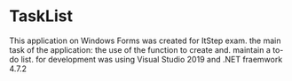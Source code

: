 # TaskList
This application on Windows Forms was created for ItStep exam.
the main task of the application: the use of the function to create and. maintain a to-do list.
for development was using Visual Studio 2019 and .NET fraemwork 4.7.2
